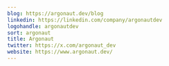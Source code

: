 ```yaml
---
blog: https://argonaut.dev/blog
linkedin: https://linkedin.com/company/argonautdev
logohandle: argonautdev
sort: argonaut
title: Argonaut
twitter: https://x.com/argonaut_dev
website: https://www.argonaut.dev/
---
```

